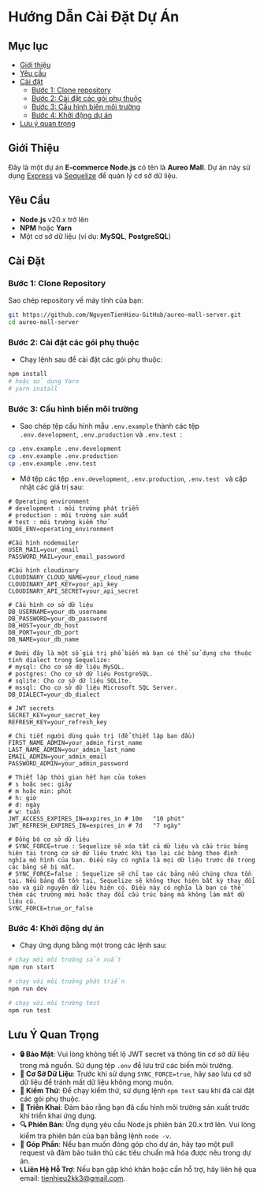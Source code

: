 # Hướng Dẫn Cài Đặt Dự Án

## Mục lục

- [Giới thiệu](#giới-thiệu)
- [Yêu cầu](#yêu-cầu)
- [Cài đặt](#cài-đặt)
  - [Bước 1: Clone repository](#bước-1-clone-repository)
  - [Bước 2: Cài đặt các gói phụ thuộc](#bước-2-cài-đặt-các-gói-phụ-thuộc)
  - [Bước 3: Cấu hình biến môi trường](#bước-3-cấu-hình-biến-môi-trường)
  - [Bước 4: Khởi động dự án](#bước-4-khởi-động-dự-án)
- [Lưu ý quan trọng](#lưu-ý-quan-trọng)

## Giới Thiệu

Đây là một dự án **E-commerce Node.js** có tên là **Aureo Mall**. Dự án này sử dụng [Express](https://expressjs.com/) và [Sequelize](https://sequelize.org/) để quản lý cơ sở dữ liệu.

## Yêu Cầu

- **Node.js** v20.x trở lên
- **NPM** hoặc **Yarn**
- Một cơ sở dữ liệu (ví dụ: **MySQL**, **PostgreSQL**)

## Cài Đặt

### Bước 1: Clone Repository

Sao chép repository về máy tính của bạn:

```bash
git https://github.com/NguyenTienHieu-GitHub/aureo-mall-server.git
cd aureo-mall-server
```

### Bước 2: Cài đặt các gói phụ thuộc

- Chạy lệnh sau để cài đặt các gói phụ thuộc:

```bash
npm install
# hoặc sử dụng Yarn
# yarn install
```

### Bước 3: Cấu hình biến môi trường

- Sao chép tệp cấu hình mẫu `.env.example` thành các tệp `.env.development`, `.env.production` và `.env.test `:

```bash
cp .env.example .env.development
cp .env.example .env.production
cp .env.example .env.test
```

- Mở tệp các tệp `.env.development`, `.env.production`, `.env.test ` và cập nhật các giá trị sau:

```.env.development
# Operating environment
# development : môi trường phát triển
# production : môi trường sản xuất
# test : môi trường kiểm thử
NODE_ENV=operating_environment

#Cấu hình nodemailer
USER_MAIL=your_email
PASSWORD_MAIL=your_email_password

#Cấu hình cloudinary
CLOUDINARY_CLOUD_NAME=your_cloud_name
CLOUDINARY_API_KEY=your_api_key
CLOUDINARY_API_SECRET=your_api_secret

# Cấu hình cơ sở dữ liệu
DB_USERNAME=your_db_username
DB_PASSWORD=your_db_password
DB_HOST=your_db_host
DB_PORT=your_db_port
DB_NAME=your_db_name

# Dưới đây là một số giá trị phổ biến mà bạn có thể sử dụng cho thuộc tính dialect trong Sequelize:
# mysql: Cho cơ sở dữ liệu MySQL.
# postgres: Cho cơ sở dữ liệu PostgreSQL.
# sqlite: Cho cơ sở dữ liệu SQLite.
# mssql: Cho cơ sở dữ liệu Microsoft SQL Server.
DB_DIALECT=your_db_dialect

# JWT secrets
SECRET_KEY=your_secret_key
REFRESH_KEY=your_refresh_key

# Chi tiết người dùng quản trị (để thiết lập ban đầu)
FIRST_NAME_ADMIN=your_admin_first_name
LAST_NAME_ADMIN=your_admin_last_name
EMAIL_ADMIN=your_admin_email
PASSWORD_ADMIN=your_admin_password

# Thiết lập thời gian hết hạn của token
# s hoặc sec: giây
# m hoặc min: phút
# h: giờ
# d: ngày
# w: tuần
JWT_ACCESS_EXPIRES_IN=expires_in # 10m   "10 phút"
JWT_REFRESH_EXPIRES_IN=expires_in # 7d   "7 ngày"

# Đồng bộ cơ sở dữ liệu
# SYNC_FORCE=true : Sequelize sẽ xóa tất cả dữ liệu và cấu trúc bảng hiện tại trong cơ sở dữ liệu trước khi tạo lại các bảng theo định nghĩa mô hình của bạn. Điều này có nghĩa là mọi dữ liệu trước đó trong các bảng sẽ bị mất.
# SYNC_FORCE=false : Sequelize sẽ chỉ tạo các bảng nếu chúng chưa tồn tại. Nếu bảng đã tồn tại, Sequelize sẽ không thực hiện bất kỳ thay đổi nào và giữ nguyên dữ liệu hiện có. Điều này có nghĩa là bạn có thể thêm các trường mới hoặc thay đổi cấu trúc bảng mà không làm mất dữ liệu cũ.
SYNC_FORCE=true_or_false

```

### Bước 4: Khởi động dự án

- Chạy ứng dụng bằng một trong các lệnh sau:

```bash
# chạy mới môi trường sản xuất
npm run start

# chạy với môi trường phát triền
npm run dev

# chạy với môi trường test
npm run test
```

## Lưu Ý Quan Trọng

- **🔒 Bảo Mật**: Vui lòng không tiết lộ JWT secret và thông tin cơ sở dữ liệu trong mã nguồn. Sử dụng tệp `.env` để lưu trữ các biến môi trường.
- **💾 Cơ Sở Dữ Liệu**: Trước khi sử dụng `SYNC_FORCE=true`, hãy sao lưu cơ sở dữ liệu để tránh mất dữ liệu không mong muốn.
- **🧪 Kiểm Thử**: Để chạy kiểm thử, sử dụng lệnh `npm test` sau khi đã cài đặt các gói phụ thuộc.
- **🚀 Triển Khai**: Đảm bảo rằng bạn đã cấu hình môi trường sản xuất trước khi triển khai ứng dụng.
- **🔍 Phiên Bản**: Ứng dụng yêu cầu Node.js phiên bản 20.x trở lên. Vui lòng kiểm tra phiên bản của bạn bằng lệnh `node -v`.
- **🤝 Góp Phần**: Nếu bạn muốn đóng góp cho dự án, hãy tạo một pull request và đảm bảo tuân thủ các tiêu chuẩn mã hóa được nêu trong dự án.
- **📞 Liên Hệ Hỗ Trợ**: Nếu bạn gặp khó khăn hoặc cần hỗ trợ, hãy liên hệ qua email: [tienhieu2kk3@gmail.com](mailto:tienhieu2kk3@gmail.com).
